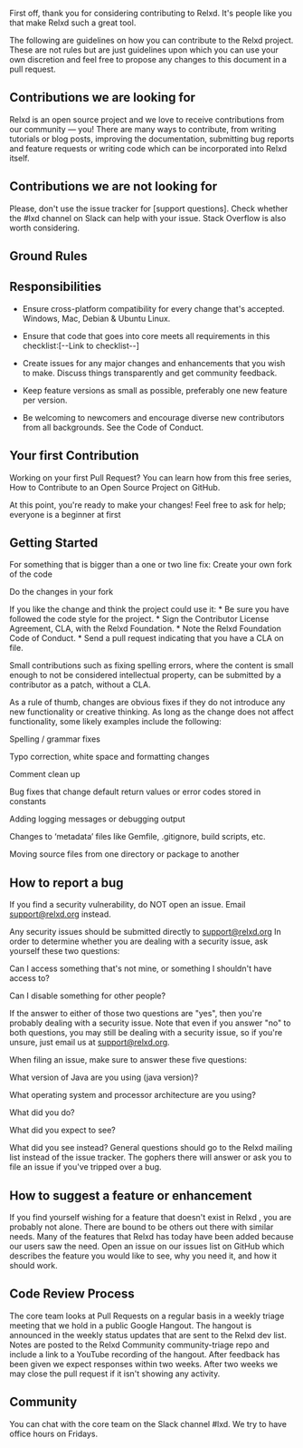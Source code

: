 First off, thank you for considering contributing to Relxd. It's people like you that make Relxd such a great tool.

The following are guidelines on how you can contribute to the Relxd project. These are not rules but are just guidelines upon which you can use your own discretion and feel free to propose any changes to this document in a pull request.

## Contributions we are looking for
Relxd is an open source project and we love to receive contributions from our community — you! There are many ways to contribute, from writing tutorials or blog posts, improving the documentation, submitting bug reports and feature requests or writing code which can be incorporated into Relxd itself.

## Contributions we are not looking for
Please, don't use the issue tracker for [support questions]. Check whether the #lxd channel on Slack can help with your issue. Stack Overflow is also worth considering.

## Ground Rules
## Responsibilities

- Ensure cross-platform compatibility for every change that's accepted. Windows, Mac, Debian & Ubuntu Linux.

- Ensure that code that goes into core meets all requirements in this checklist:[--Link to checklist--]

- Create issues for any major changes and enhancements that you wish to make. Discuss things transparently and get community feedback.

- Keep feature versions as small as possible, preferably one new feature per version.

- Be welcoming to newcomers and encourage diverse new contributors from all backgrounds. See the Code of Conduct.

## Your first Contribution
Working on your first Pull Request? You can learn how from this free series, How to Contribute to an Open Source Project on GitHub.

At this point, you're ready to make your changes! Feel free to ask for help; everyone is a beginner at first 

## Getting Started
For something that is bigger than a one or two line fix:
Create your own fork of the code

Do the changes in your fork

If you like the change and think the project could use it: * Be sure you have followed the code style for the project. * Sign the Contributor License Agreement, CLA, with the Relxd Foundation. * Note the Relxd Foundation Code of Conduct. * Send a pull request indicating that you have a CLA on file.

Small contributions such as fixing spelling errors, where the content is small enough to not be considered intellectual property, can be submitted by a contributor as a patch, without a CLA.

As a rule of thumb, changes are obvious fixes if they do not introduce any new functionality or creative thinking. As long as the change does not affect functionality, some likely examples include the following:

Spelling / grammar fixes

Typo correction, white space and formatting changes

Comment clean up

Bug fixes that change default return values or error codes stored in constants

Adding logging messages or debugging output

Changes to ‘metadata’ files like Gemfile, .gitignore, build scripts, etc.

Moving source files from one directory or package to another

## How to report a bug
If you find a security vulnerability, do NOT open an issue. Email support@relxd.org instead.

Any security issues should be submitted directly to support@relxd.org In order to determine whether you are dealing with a security issue, ask yourself these two questions:

Can I access something that's not mine, or something I shouldn't have access to?

Can I disable something for other people?

If the answer to either of those two questions are "yes", then you're probably dealing with a security issue. Note that even if you answer "no" to both questions, you may still be dealing with a security issue, so if you're unsure, just email us at support@relxd.org.

 

When filing an issue, make sure to answer these five questions:

What version of Java are you using (java version)?

What operating system and processor architecture are you using?

What did you do?

What did you expect to see?

What did you see instead? General questions should go to the Relxd mailing list instead of the issue tracker. The gophers there will answer or ask you to file an issue if you've tripped over a bug.

## How to suggest a feature or enhancement
If you find yourself wishing for a feature that doesn't exist in Relxd , you are probably not alone. There are bound to be others out there with similar needs. Many of the features that Relxd has today have been added because our users saw the need. Open an issue on our issues list on GitHub which describes the feature you would like to see, why you need it, and how it should work.

## Code Review Process
The core team looks at Pull Requests on a regular basis in a weekly triage meeting that we hold in a public Google Hangout. The hangout is announced in the weekly status updates that are sent to the Relxd dev list. Notes are posted to the Relxd Community community-triage repo and include a link to a YouTube recording of the hangout. After feedback has been given we expect responses within two weeks. After two weeks we may close the pull request if it isn't showing any activity.

## Community
You can chat with the core team on the Slack channel #lxd. We try to have office hours on Fridays.
